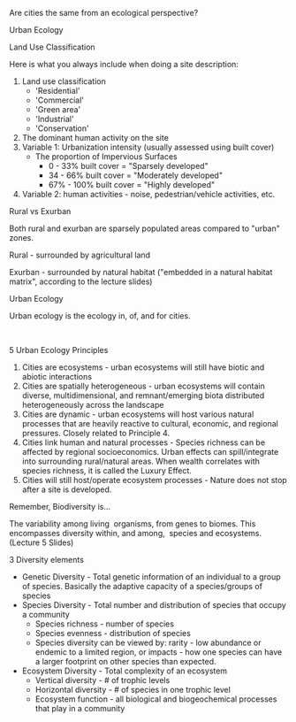 Are cities the same from an ecological perspective?

Urban Ecology

Land Use Classification

Here is what you always include when doing a site description:

1.  Land use classification
    -   'Residential'
    -   'Commercial'
    -   'Green area'
    -   'Industrial'
    -   'Conservation'
2.  The dominant human activity on the site
3.  Variable 1: Urbanization intensity (usually assessed using built
    cover)
    -   The proportion of Impervious Surfaces
        -   0 - 33% built cover = "Sparsely developed"
        -   34 - 66% built cover = "Moderately developed"
        -   67% - 100% built cover = "Highly developed"
4.  Variable 2: human activities - noise, pedestrian/vehicle activities,
    etc.

Rural vs Exurban

Both rural and exurban are sparsely populated areas compared to "urban"
zones. 

Rural - surrounded by agricultural land

Exurban - surrounded by natural habitat ("embedded in a natural habitat
matrix", according to the lecture slides)

Urban Ecology

Urban ecology is the ecology in, of, and for cities.

 

5 Urban Ecology Principles

1.  Cities are ecosystems - urban ecosystems will still have biotic and
    abiotic interactions
2.  Cities are spatially heterogeneous - urban ecosystems will contain
    diverse, multidimensional, and remnant/emerging biota distributed
    heterogeneously across the landscape
3.  Cities are dynamic - urban ecosystems will host various natural
    processes that are heavily reactive to cultural, economic, and
    regional pressures. Closely related to Principle 4.
4.  Cities link human and natural processes - Species richness can be
    affected by regional socioeconomics. Urban effects can
    spill/integrate into surrounding rural/natural areas. When wealth
    correlates with species richness, it is called the Luxury Effect.
5.  Cities will still host/operate ecosystem processes - Nature does not
    stop after a site is developed.

Remember, Biodiversity is...

The variability among living  organisms, from genes to biomes. This 
encompasses diversity within, and among,  species and ecosystems.
(Lecture 5 Slides)

3 Diversity elements

-   Genetic Diversity - Total genetic information of an individual to a
    group of species. Basically the adaptive capacity of a
    species/groups of species
-   Species Diversity - Total number and distribution of species that
    occupy a community
    -   Species richness - number of species
    -   Species evenness - distribution of species
    -   Species diversity can be viewed by: rarity - low abundance or
        endemic to a limited region, or impacts - how one species can
        have a larger footprint on other species than expected.
-   Ecosystem Diversity - Total complexity of an ecosystem
    -   Vertical diversity - \# of trophic levels
    -   Horizontal diversity - \# of species in one trophic level
    -   Ecosystem function - all biological and biogeochemical processes
        that play in a community
